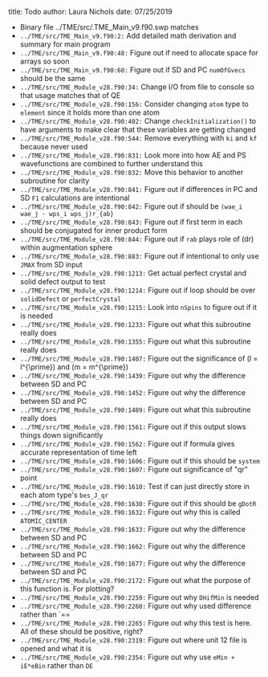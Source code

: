 title: Todo
author: Laura Nichols
date: 07/25/2019

* Binary file ../TME/src/.TME_Main_v9.f90.swp matches
* `../TME/src/TME_Main_v9.f90:2:` Add detailed math derivation and summary for main program
* `../TME/src/TME_Main_v9.f90:48:` Figure out if need to allocate space for arrays so soon
* `../TME/src/TME_Main_v9.f90:60:` Figure out if SD and PC `numOfGvecs` should be the same
* `../TME/src/TME_Module_v28.f90:34:` Change I/O from file to console so that usage matches that of QE
* `../TME/src/TME_Module_v28.f90:156:` Consider changing `atom` type to `element` since it holds more than one atom
* `../TME/src/TME_Module_v28.f90:402:` Change `checkInitialization()` to have arguments to make clear that these variables are getting changed
* `../TME/src/TME_Module_v28.f90:544:` Remove everything with `ki` and `kf` because never used
* `../TME/src/TME_Module_v28.f90:831:` Look more into how AE and PS wavefunctions are combined to further understand this
* `../TME/src/TME_Module_v28.f90:832:` Move this behavior to another subroutine for clarity
* `../TME/src/TME_Module_v28.f90:841:` Figure out if differences in PC and SD `F1` calculations are intentional
* `../TME/src/TME_Module_v28.f90:842:` Figure out if should be `(wae_i wae_j - wps_i wps_j)r_{ab}`
* `../TME/src/TME_Module_v28.f90:843:` Figure out if first term in each should be conjugated for inner product form
* `../TME/src/TME_Module_v28.f90:844:` Figure out if `rab` plays role of \(dr\) within augmentation sphere
* `../TME/src/TME_Module_v28.f90:883:` Figure out if intentional to only use `JMAX` from SD input
* `../TME/src/TME_Module_v28.f90:1213:` Get actual perfect crystal and solid defect output to test
* `../TME/src/TME_Module_v28.f90:1214:` Figure out if loop should be over `solidDefect` or `perfectCrystal`
* `../TME/src/TME_Module_v28.f90:1215:` Look into `nSpins` to figure out if it is needed
* `../TME/src/TME_Module_v28.f90:1233:` Figure out what this subroutine really does
* `../TME/src/TME_Module_v28.f90:1355:` Figure out what this subroutine really does
* `../TME/src/TME_Module_v28.f90:1407:` Figure out the significance of \(l = l^{\prime}\) and \(m = m^{\prime}\)
* `../TME/src/TME_Module_v28.f90:1439:` Figure out why the difference between SD and PC
* `../TME/src/TME_Module_v28.f90:1452:` Figure out why the difference between SD and PC
* `../TME/src/TME_Module_v28.f90:1489:` Figure out what this subroutine really does
* `../TME/src/TME_Module_v28.f90:1561:` Figure out if this output slows things down significantly
* `../TME/src/TME_Module_v28.f90:1562:` Figure out if formula gives accurate representation of time left
* `../TME/src/TME_Module_v28.f90:1606:` Figure out if this should be `system`
* `../TME/src/TME_Module_v28.f90:1607:` Figure out significance of "qr" point
* `../TME/src/TME_Module_v28.f90:1610:` Test if can just directly store in each atom type's `bes_J_qr`
* `../TME/src/TME_Module_v28.f90:1630:` Figure out if this should be `gDotR`
* `../TME/src/TME_Module_v28.f90:1632:` Figure out why this is called `ATOMIC_CENTER`
* `../TME/src/TME_Module_v28.f90:1633:` Figure out why the difference between SD and PC
* `../TME/src/TME_Module_v28.f90:1662:` Figure out why the difference between SD and PC
* `../TME/src/TME_Module_v28.f90:1677:` Figure out why the difference between SD and PC
* `../TME/src/TME_Module_v28.f90:2172:` Figure out what the purpose of this function is. For plotting?
* `../TME/src/TME_Module_v28.f90:2259:` Figure out why `DHifMin` is needed
* `../TME/src/TME_Module_v28.f90:2260:` Figure out why used difference rather than `==
* `../TME/src/TME_Module_v28.f90:2265:` Figure out why this test is here. All of these should be positive, right?
* `../TME/src/TME_Module_v28.f90:2319:` Figure out where unit 12 file is opened and what it is
* `../TME/src/TME_Module_v28.f90:2354:` Figure out why use `eMin + iE*eBin` rather than `DE`
